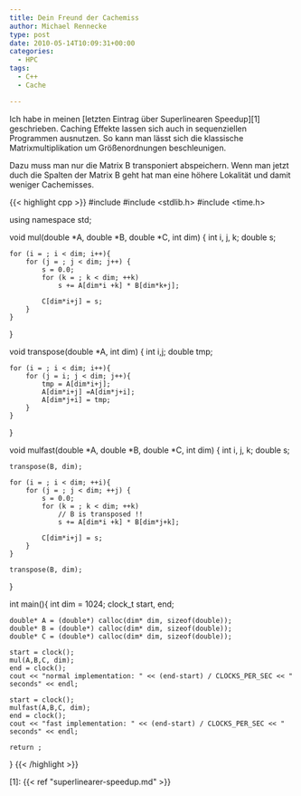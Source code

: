 ```yaml
---
title: Dein Freund der Cachemiss
author: Michael Rennecke
type: post
date: 2010-05-14T10:09:31+00:00
categories:
  - HPC
tags:
  - C++
  - Cache

---
```

Ich habe in meinen [letzten Eintrag &uuml;ber Superlinearen Speedup][1] geschrieben. Caching Effekte lassen sich auch in sequenziellen Programmen ausnutzen. So kann man lässt sich die klassische Matrixmultiplikation um Größenordnungen beschleunigen.

Dazu muss man nur die Matrix B transponiert abspeichern. Wenn man jetzt duch die Spalten der Matrix B geht hat man eine h&ouml;here Lokalit&auml;t und damit weniger Cachemisses. 

{{< highlight cpp >}}
#include <iostream>
#include <stdlib.h>
#include <time.h>
 
using namespace std;
 
void mul(double *A, double *B, double *C, int dim) {
    int i, j, k;
    double s;
 
    for (i = ; i < dim; i++){
        for (j = ; j < dim; j++) {
            s = 0.0;
            for (k = ; k < dim; ++k)
                s += A[dim*i +k] * B[dim*k+j];
 
            C[dim*i+j] = s;
        }
    }
}
 
void transpose(double *A, int dim) {
        int i,j;
        double tmp;
 
    for (i = ; i < dim; i++){
        for (j = i; j < dim; j++){
            tmp = A[dim*i+j];
            A[dim*i+j] =A[dim*j+i];
            A[dim*j+i] = tmp;
        }
    }
 
}
 
void mulfast(double *A, double *B, double *C, int dim) {
    int i, j, k;
    double s;
 
    transpose(B, dim);
 
    for (i = ; i < dim; ++i){
        for (j = ; j < dim; ++j) {
            s = 0.0;
            for (k = ; k < dim; ++k)
                // B is transposed !!
                s += A[dim*i +k] * B[dim*j+k];
 
            C[dim*i+j] = s;
        }
    }
 
    transpose(B, dim);
}
 
int main(){
    int dim = 1024;
    clock_t start, end;
 
    double* A = (double*) calloc(dim* dim, sizeof(double));
    double* B = (double*) calloc(dim* dim, sizeof(double));
    double* C = (double*) calloc(dim* dim, sizeof(double));
 
    start = clock();
    mul(A,B,C, dim);
    end = clock();
    cout << "normal implementation: " << (end-start) / CLOCKS_PER_SEC << " seconds" << endl;
 
    start = clock();
    mulfast(A,B,C, dim);
    end = clock();
    cout << "fast implementation: " << (end-start) / CLOCKS_PER_SEC << " seconds" << endl;
 
    return ;
}
{{< /highlight >}}

 [1]: {{< ref "superlinearer-speedup.md" >}}